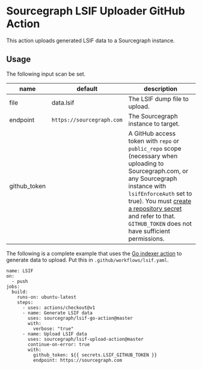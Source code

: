 # Sourcegraph LSIF Uploader GitHub Action

This action uploads generated LSIF data to a Sourcegraph instance.

## Usage

The following input scan be set.

| name                     | default                   | description |
| ------------------------ | ------------------------- | ----------- |
| file                     | data.lsif                 | The LSIF dump file to upload. |
| endpoint                 | `https://sourcegraph.com` | The Sourcegraph instance to target. |
| github_token             |                           | A GitHub access token with `repo` or `public_repo` scope (necessary when uploading to Sourcegraph.com, or any Sourcegraph instance with `lsifEnforceAuth` set to true). You must [create a repository secret](https://help.github.com/en/actions/automating-your-workflow-with-github-actions/creating-and-using-encrypted-secrets) and refer to that. `GITHUB_TOKEN` does not have sufficient permissions. |

The following is a complete example that uses the [Go indexer action](https://github.com/sourcegraph/lsif-go-action) to generate data to upload. Put this in `.github/workflows/lsif.yaml`.

```
name: LSIF
on:
  - push
jobs:
  build:
    runs-on: ubuntu-latest
    steps:
      - uses: actions/checkout@v1
      - name: Generate LSIF data
        uses: sourcegraph/lsif-go-action@master
        with:
          verbose: "true"
      - name: Upload LSIF data
        uses: sourcegraph/lsif-upload-action@master
        continue-on-error: true
        with:
          github_token: ${{ secrets.LSIF_GITHUB_TOKEN }}
          endpoint: https://sourcegraph.com
```
